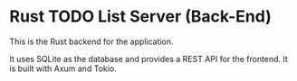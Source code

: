 # Rust TODO List Server (Back-End) 

This is the Rust backend for the application.

It uses SQLite as the database and provides a REST API for the frontend.
It is built with Axum and Tokio.